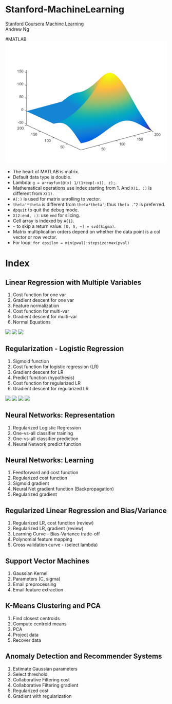 # Stanford-MachineLearning
[Stanford Coursera Machine Learning](https://www.coursera.org/course/ml)  
Andrew Ng  

#MATLAB
![](/img/logo.png)  
* The heart of MATLAB is matrix.  
* Default data type is double.
* Lambda: `g = arrayfun(@(x) 1/(1+exp(-x)), z);`.
* Mathematical operations use index starting from 1. And `X(1, :)` is different from `X(1)`.
* `A(:)` is used for matrix unrolling to vector.
* `theta'*theta` is different from `theta*theta'`; thus `theta .^2` is preferred.
* `dpquit` to quit the debug mode.
* `X(2:end, :)`: use `end` for slicing.
* Cell array is indexed by `A{1}`.
* `~` to skip a return value: `[U, S, ~] = svd(Sigma)`.
* Matrix multiplication orders depend on whether the data point is a col vector or row vector. 
* For loop: `for epsilon = min(pval):stepsize:max(pval)`

# Index
## Linear Regression with Multiple Variables
1. Cost function for one var
1. Gradient descent for one var
1. Feature normalization
1. Cost function for multi-var
1. Gradient descent for multi-var
1. Normal Equations 

<img src="http://latex.codecogs.com/gif.latex?J(\theta)=\frac{1}{2m}\sum_{i=1}^{m}{\big(h_\theta(x^{(i)})-y^{(i)}\big)^2}" />  
<img src="http://latex.codecogs.com/gif.latex?h_\theta(x)=\theta^Tx" />  
<img src="http://latex.codecogs.com/gif.latex?\theta_j:=\theta_j-\alpha\frac{1}{m}\sum_{i=1}^{m}{\big(h_\theta(x^{(i)})-y^{(i)}\big)x_j^{(i)}}" />  

## Regularization - Logistic Regression 
1. Sigmoid function
1. Cost function for logistic regression (LR)
1. Gradient descent for LR
1. Predict function (hypothesis)
1. Cost function for regularized LR 
1. Gradient descent for regularized LR 

<img src="http://latex.codecogs.com/gif.latex?h_\theta(x)=g(\theta^Tx)" />  
<img src="http://latex.codecogs.com/gif.latex?g(z)=\frac{1}{1+e^{-z}}" />  
<img src="http://latex.codecogs.com/gif.latex?J(\theta)=\frac{1}{m}\sum_{i=1}^{m}{\big[-y^{(i)}\log{(h_\theta(x^{(i)}))}-(1-y^{i})\log{(1-h_\theta(x^{(i)}))}\big]}+\frac{\lambda}{2m}\sum_{j=1}^n{\theta_j^2}" />  
<img src="http://latex.codecogs.com/gif.latex?\frac{\partial J(\theta)}{\partial \theta_j} = \Bigg(\frac{1}{m}\sum_{i=1}^m{\big(h_\theta(x^{(i)})-y^{(i)}\big)x_j^{(i)}}\Bigg)+\frac{\lambda}{m}\theta_j" />  

## Neural Networks: Representation
1. Regularized Logistic Regression 
1. One-vs-all classifier training 
1. One-vs-all classifier prediction 
1. Neural Network predict function 

## Neural Networks: Learning
1. Feedforward and cost function 
1. Regularized cost function 
1. Sigmoid gradient
1. Neural Net gradient function (Backpropagation) 
1. Regularized gradient

## Regularized Linear Regression and Bias/Variance
1. Regularized LR, cost function (review)
1. Regularized LR, gradient (review)
1. Learning Curve - Bias-Variance trade-off
1. Polynomial feature mapping 
1. Cross validation curve - (select lambda)

## Support Vector Machines 
1. Gaussian Kernel
1. Parameters (C, sigma)
1. Email preprocessing
1. Email feature extraction 

## K-Means Clustering and PCA
1. Find closest centroids
1. Compute centroid means
1. PCA
1. Project data
1. Recover data

## Anomaly Detection and Recommender Systems
1. Estimate Gaussian parameters
1. Select threshold
1. Collaborative Filtering cost
1. Collaborative Filtering gradient
1. Regularized cost
1. Gradient with regularization